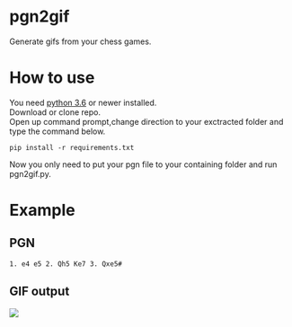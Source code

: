 # pgn2gif
Generate gifs from your chess games.

# How to use
You need [python 3.6](https://www.python.org/downloads/) or newer installed.   
Download or clone repo.  
Open up command prompt,change direction to your exctracted folder and type the command below.  
```
pip install -r requirements.txt
```
Now you only need to put your pgn file to your containing folder and run pgn2gif.py.

# Example
## PGN
```
1. e4 e5 2. Qh5 Ke7 3. Qxe5#
```

## GIF output
<img src="https://media.giphy.com/media/2UtkKmkhBCfv0bXHBk/giphy.gif">
